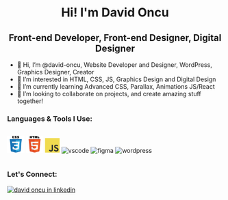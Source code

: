 <h1 align="center">Hi! I'm David Oncu</h1>

<h2 align="center">Front-end Developer, Front-end Designer, Digital Designer</h2>


- 👋 Hi, I’m @david-oncu, Website Developer and Designer, WordPress, Graphics Designer, Creator
- 👀 I’m interested in HTML, CSS, JS, Graphics Design and Digital Design
- 🌱 I’m currently learning Advanced CSS, Parallax, Animations JS/React
- 💞️ I’m looking to collaborate on projects, and create amazing stuff together!



<h3>Languages & Tools I Use:</h3>
  <p style="display: inline-block;"
  ><img src="https://raw.githubusercontent.com/devicons/devicon/master/icons/css3/css3-original-wordmark.svg" alt="css3" width="40" height="40"/>
  <img src="https://raw.githubusercontent.com/devicons/devicon/master/icons/html5/html5-original-wordmark.svg" alt="html5" width="40" height="40"/>
  <img src="https://raw.githubusercontent.com/devicons/devicon/master/icons/javascript/javascript-original.svg" alt="javascript" width="35" height="35"/>
  <img src="https://cdn.jsdelivr.net/gh/devicons/devicon/icons/vscode/vscode-original.svg" alt="vscode" width="35" height="35"/>
  <img src="https://cdn.jsdelivr.net/gh/devicons/devicon/icons/figma/figma-original.svg" alt="figma" width="35" height="35"/>
  <img src="https://raw.githubusercontent.com/simple-icons/simple-icons/develop/assets/readme/wordpress-white.svg#gh-dark-mode-only" alt="wordpress" width="35" height="35"/>
  </p>

<h3>Let's Connect:</h3>
<p><a href="www.linkedin.com/in/david-oncu" target="_blank"><img align="center" src="https://cdn.jsdelivr.net/gh/devicons/devicon/icons/linkedin/linkedin-original.svg" alt="david oncu in linkedin" height="auto" width="30"/></a></p>



<!---
david-oncu/david-oncu is a ✨ special ✨ repository because its `README.md` (this file) appears on your GitHub profile.
You can click the Preview link to take a look at your changes.
--->



